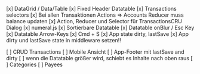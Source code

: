 [x] DataGrid / Data/Table
[x] Fixed Header Datatable
[x] Transactions selectors
[x] Bei allen Transaktionen Actions => Accounts Reducer muss balance updaten
[x] Action, Reducer und Selector für TransactionsCRU Dialog
[x] numeral.js
[x] Sortierbare Datatable
[x] Datatable onBlur / Esc Key
[x] Datatable Arrow-Keys
[x] Cmd + S
[x] App state dirty, lastSave
[x] App dirty und lastSave state in middleware setzen!!

[ ] CRUD Transactions
[ ] Mobile Ansicht
[ ] App-Footer mit lastSave and dirty
[ ] wenn die Datatable größer wird, schiebt es Inhalte nach oben raus
[ ] Categories
[ ] Payees